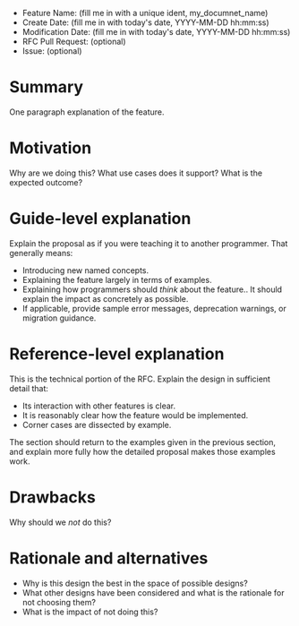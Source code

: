 - Feature Name: (fill me in with a unique ident, my_documnet_name)
- Create Date: (fill me in with today's date, YYYY-MM-DD hh:mm:ss)
- Modification Date: (fill me in with today's date, YYYY-MM-DD hh:mm:ss)
- RFC Pull Request: (optional)
- Issue: (optional)

# Summary
One paragraph explanation of the feature.

# Motivation
Why are we doing this? What use cases does it support? What is the expected outcome?

# Guide-level explanation
Explain the proposal as if you were teaching it to another programmer. That generally means:

- Introducing new named concepts.
- Explaining the feature largely in terms of examples.
- Explaining how programmers should *think* about the feature.. It should explain the impact as concretely as possible.
- If applicable, provide sample error messages, deprecation warnings, or migration guidance.

# Reference-level explanation
This is the technical portion of the RFC. Explain the design in sufficient detail that:

- Its interaction with other features is clear.
- It is reasonably clear how the feature would be implemented.
- Corner cases are dissected by example.

The section should return to the examples given in the previous section, and explain more fully how the detailed proposal makes those examples work.

# Drawbacks
Why should we *not* do this?

# Rationale and alternatives
- Why is this design the best in the space of possible designs?
- What other designs have been considered and what is the rationale for not choosing them?
- What is the impact of not doing this?

